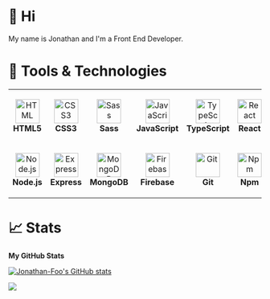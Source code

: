 # 👋 Hi

<div align="justify">
    My name is Jonathan and I'm a Front End Developer.
</div>

# 🔧 Tools & Technologies

<table>
  <tr>
    <td align="center" height="108" width="108">
      <img
        src="https://cdn.jsdelivr.net/gh/devicons/devicon/icons/html5/html5-plain.svg"
        width="48"
        height="48"
        alt="HTML"
      />
      <br /><strong>HTML5</strong>
    </td>
    <td align="center" height="108" width="108">
      <img
        src="https://cdn.jsdelivr.net/gh/devicons/devicon/icons/css3/css3-plain.svg"
        width="48"
        height="48"
        alt="CSS3"
      />
      <br /><strong>CSS3</strong>
    </td>
    <td align="center" height="108" width="108">
      <img
        src="https://cdn.jsdelivr.net/gh/devicons/devicon/icons/sass/sass-original.svg"
        width="48"
        height="48"
        alt="Sass"
      />
      <br /><strong>Sass</strong>
    </td>      
    <td align="center" height="108" width="108">
      <img
        src="https://cdn.jsdelivr.net/gh/devicons/devicon/icons/javascript/javascript-plain.svg"
        width="48"
        height="48"
        alt="JavaScript"
      />
      <br /><strong>JavaScript</strong>
    </td>
    <td align="center" height="108" width="108">
      <img
        src="https://cdn.jsdelivr.net/gh/devicons/devicon/icons/typescript/typescript-plain.svg"
        width="48"
        height="48"
        alt="TypeScript"
      />
      <br /><strong>TypeScript</strong>
    </td>
    <td align="center" height="108" width="108">
      <img
        src="https://cdn.jsdelivr.net/gh/devicons/devicon/icons/react/react-original.svg"
        width="48"
        height="48"
        alt="React"
      />
      <br /><strong>React</strong>
    </td>
    <td align="center" height="108" width="108">
      <img
        src="https://cdn.jsdelivr.net/gh/devicons/devicon/icons/redux/redux-original.svg"
        width="48"
        height="48"
        alt="Redux"
      />
      <br /><strong>Redux</strong>
    </td>
    <td align="center" height="108" width="108">
      <img
        src="https://cdn.jsdelivr.net/gh/devicons/devicon/icons/materialui/materialui-original.svg"
        width="48"
        height="48"
        alt="Material UI"
      />
      <br /><strong>Material UI</strong>
    </td>
    <td align="center" height="108" width="108">
      <img
        src="https://cdn.jsdelivr.net/gh/devicons/devicon/icons/bootstrap/bootstrap-plain.svg"
        width="48"
        height="48"
        alt="Bootstrap"
      />
      <br /><strong>Bootstrap</strong>
    </td>
  </tr>
  <tr>
    <td align="center" height="108" width="108">
      <img
        src="https://cdn.jsdelivr.net/gh/devicons/devicon/icons/nodejs/nodejs-original.svg"
        width="48"
        height="48"
        alt="Node.js"
      />
      <br /><strong>Node.js</strong>
    </td>
    <td align="center" height="108" width="108">
      <img
        src="https://cdn.jsdelivr.net/gh/devicons/devicon/icons/express/express-original.svg"
        width="48"
        height="48"
        alt="Express"
      />
      <br /><strong>Express</strong>
    </td>
    <td align="center" height="108" width="108">
      <img
        src="https://cdn.jsdelivr.net/gh/devicons/devicon/icons/mongodb/mongodb-original.svg"
        width="48"
        height="48"
        alt="MongoDB"
      />
      <br /><strong>MongoDB</strong>
    </td>
    <td align="center" height="108" width="108">
      <img
        src="https://cdn.jsdelivr.net/gh/devicons/devicon/icons/firebase/firebase-plain.svg"
        width="48"
        height="48"
        alt="Firebase"
      />
      <br /><strong>Firebase</strong>
    </td>
    <td align="center" height="108" width="108">
      <img
        src="https://cdn.jsdelivr.net/gh/devicons/devicon/icons/git/git-original.svg"
        width="48"
        height="48"
        alt="Git"
      />
      <br /><strong>Git</strong>
    </td>
    <td align="center" height="108" width="108">
      <img
        src="https://cdn.jsdelivr.net/gh/devicons/devicon/icons/npm/npm-original-wordmark.svg"
        width="48"
        height="48"
        alt="Npm"
      />
      <br /><strong>Npm</strong>
    </td>
    <td align="center" height="108" width="108">
      <img
        src="https://cdn.jsdelivr.net/gh/devicons/devicon/icons/jest/jest-plain.svg"
        width="48"
        height="48"
        alt="Jest"
      />
      <br /><strong>Jest</strong>
    </td>
  </tr>
</table>

# 📈 Stats
<b>My GitHub Stats</b>

<a href="http://www.github.com/Jonathan-Foo"><img src="https://github-readme-stats.vercel.app/api?username=Jonathan-Foo&show_icons=true&hide=&count_private=true&title_color=0891b2&text_color=ffffff&icon_color=0891b2&bg_color=1c1917&hide_border=true&show_icons=true" alt="Jonathan-Foo's GitHub stats" /></a>

<a href="http://www.github.com/Jonathan-Foo"><img src="https://github-readme-streak-stats.herokuapp.com/?user=Jonathan-Foo&stroke=ffffff&background=1c1917&ring=0891b2&fire=0891b2&currStreakNum=ffffff&currStreakLabel=0891b2&sideNums=ffffff&sideLabels=ffffff&dates=ffffff&hide_border=true" /></a>
